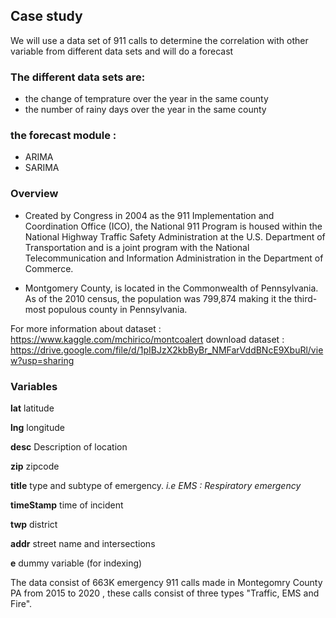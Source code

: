 
## Case study 

We will use a data set of 911 calls to determine the correlation with other variable from different data sets and will do a forecast  

### The different data sets are:

* the change of temprature over the year in the same county 
* the number of rainy days over the year in the same county  

### the forecast module :

* ARIMA 
* SARIMA

### Overview

* Created by Congress in 2004 as the 911 Implementation and Coordination Office (ICO), the National 911 Program is housed within the National Highway Traffic Safety Administration at the U.S. Department of Transportation and is a joint program with the National Telecommunication and Information Administration in the Department of Commerce.

* Montgomery County, is located in the Commonwealth of Pennsylvania. As of the 2010 census, the population was 799,874 making it the third-most populous county in Pennsylvania.

For more information about dataset : <https://www.kaggle.com/mchirico/montcoalert>
download dataset : <https://drive.google.com/file/d/1pIBJzX2kbByBr_NMFarVddBNcE9XbuRl/view?usp=sharing>

### Variables

**lat**       latitude   

**lng**       longitude

**desc**      Description of location

**zip**       zipcode

**title**     type and subtype of emergency. *i.e EMS : Respiratory emergency*

**timeStamp** time of incident

**twp**       district

**addr**      street name and intersections

**e**         dummy variable (for indexing)


The data consist of 663K emergency 911 calls made in Montegomry County PA from 2015 to 2020 , these calls consist of three types "Traffic, EMS and Fire". 
